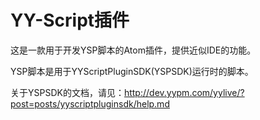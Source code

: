 # YY-Script插件
这是一款用于开发YSP脚本的Atom插件，提供近似IDE的功能。

YSP脚本是用于YYScriptPluginSDK(YSPSDK)运行时的脚本。

关于YSPSDK的文档，请见：http://dev.yypm.com/yylive/?post=posts/yyscriptpluginsdk/help.md
